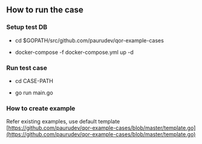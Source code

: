 ## How to run the case

### Setup test DB

* cd $GOPATH/src/github.com/paurudev/qor-example-cases

* docker-compose -f docker-compose.yml up -d

### Run test case

* cd CASE-PATH

* go run main.go

### How to create example

Refer existing examples, use default template [https://github.com/paurudev/qor-example-cases/blob/master/template.go](https://github.com/paurudev/qor-example-cases/blob/master/template.go)

